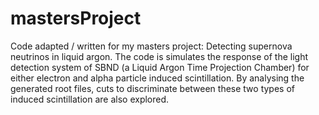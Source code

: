 # mastersProject
Code adapted / written for my masters project: Detecting supernova neutrinos in liquid argon. The code is simulates the response of the light detection system of SBND (a Liquid Argon Time Projection Chamber) for either electron and alpha particle induced scintillation. By analysing the generated root files, cuts to discriminate between these two types of induced scintillation are also explored.
